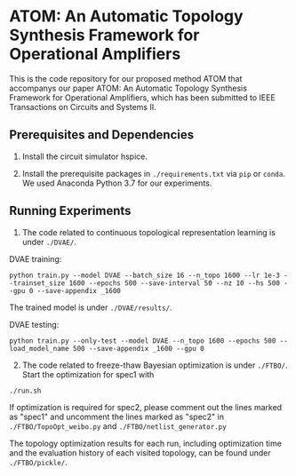 # ATOM: An Automatic Topology Synthesis Framework for Operational Amplifiers

This is the code repository for our proposed method ATOM that accompanys our paper ATOM: An Automatic Topology Synthesis Framework for Operational Amplifiers, which has been submitted to IEEE Transactions on Circuits and Systems II.

## Prerequisites and Dependencies

1. Install the circuit simulator hspice.

2. Install the prerequisite packages in ```./requirements.txt``` via ```pip``` or ```conda```. We used Anaconda Python 3.7 for our experiments.

## Running Experiments

1. The code related to continuous topological representation learning is under ```./DVAE/```.

DVAE training:

```python train.py --model DVAE --batch_size 16 --n_topo 1600 --lr 1e-3 --trainset_size 1600 --epochs 500 --save-interval 50 --nz 10 --hs 500 --gpu 0 --save-appendix _1600```

The trained model is under ```./DVAE/results/```.

DVAE testing:

```python train.py --only-test --model DVAE --n_topo 1600 --epochs 500 --load_model_name 500 --save-appendix _1600 --gpu 0```

2. The code related to freeze-thaw Bayesian optimization is under ```./FTBO/```.
Start the optimization for spec1 with

```./run.sh```

If optimization is required for spec2, please comment out the lines marked as "spec1" and uncomment the lines marked as "spec2" in ```./FTBO/TopoOpt_weibo.py``` and ```./FTBO/netlist_generator.py```

The topology optimization results for each run, including optimization time and the evaluation history of each visited topology, can be found under ```./FTBO/pickle/```.

